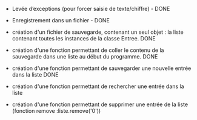 - Levée d’exceptions (pour forcer saisie de texte/chiffre) - DONE

- Enregistrement dans un fichier - DONE 

- création d'un fichier de sauvegarde, contenant un seul objet : la liste contenant toutes les instances de la classe Entree. DONE

- création d'une fonction permettant de coller le contenu de la sauvegarde dans une liste au début du programme. DONE

- création d'une fonction permettant de sauvegarder une nouvelle entrée dans la liste DONE

- création d'une fonction permettant de rechercher une entrée dans la liste

- création d'une fonction permettant de supprimer une entrée de la liste (fonction remove :liste.remove('0'))
